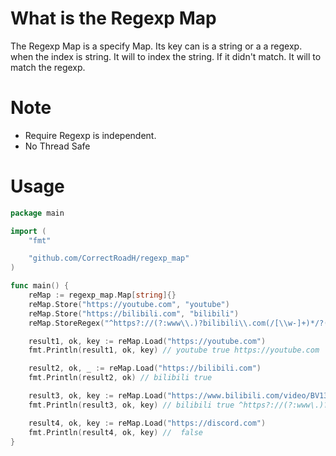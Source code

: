 # What is the Regexp Map

The Regexp Map is a specify Map. Its key can is a string or a a regexp. when the index is string. It will to index the string. If it didn't match. It will to match the regexp.

# Note
- Require Regexp is independent.
- No Thread Safe

# Usage 
```go  
package main

import (
	"fmt"

	"github.com/CorrectRoadH/regexp_map"
)

func main() {
	reMap := regexp_map.Map[string]{}
	reMap.Store("https://youtube.com", "youtube")
	reMap.Store("https://bilibili.com", "bilibili")
	reMap.StoreRegex("^https?://(?:www\\.)?bilibili\\.com(/[\\w-]+)*/?(\\?[^#]*)?(#.*)?$", "bilibili")

	result1, ok, key := reMap.Load("https://youtube.com")
	fmt.Println(result1, ok, key) // youtube true https://youtube.com

	result2, ok, _ := reMap.Load("https://bilibili.com")
	fmt.Println(result2, ok) // bilibili true

	result3, ok, key := reMap.Load("https://www.bilibili.com/video/BV1394y1k7D2/")
	fmt.Println(result3, ok, key) // bilibili true ^https?://(?:www\.)?bilibili\.com(/[\w-]+)*/?(\?[^#]*)?(#.*)?$

	result4, ok, key := reMap.Load("https://discord.com")
	fmt.Println(result4, ok, key) //  false
}
```